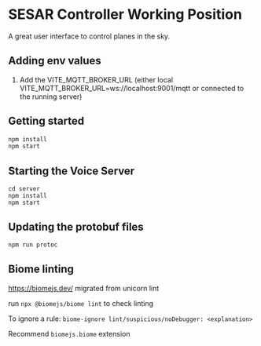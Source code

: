 # SESAR Controller Working Position

A great user interface to control planes in the sky.

## Adding env values

  1. Add the VITE_MQTT_BROKER_URL (either local VITE_MQTT_BROKER_URL=ws://localhost:9001/mqtt or connected to the running server)


## Getting started

```bash
npm install
npm start
```

## Starting the Voice Server
```
cd server
npm install
npm start
```

## Updating the protobuf files

```bash
npm run protoc
```

## Biome linting
https://biomejs.dev/ migrated from unicorn lint

run `npx @biomejs/biome lint` to check linting

To ignore a rule: `biome-ignore lint/suspicious/noDebugger: <explanation>`

Recommend `biomejs.biome` extension